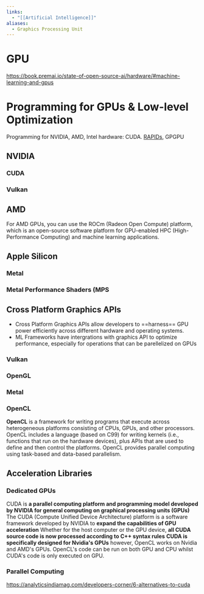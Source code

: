 ```yaml
---
links:
  - "[[Artificial Intelligence]]"
aliases:
  - Graphics Processing Unit
---
```

 # GPU

https://book.premai.io/state-of-open-source-ai/hardware/#machine-learning-and-gpus

# Programming for GPUs & Low-level Optimization

Programming for NVIDIA, AMD, Intel hardware: CUDA. [RAPIDs](https://rapids.ai), GPGPU

## NVIDIA

### CUDA

### Vulkan

## AMD

For AMD GPUs, you can use the ROCm (Radeon Open Compute) platform, which is an open-source software platform for GPU-enabled HPC (High-Performance Computing) and machine learning applications.

## Apple Silicon

### Metal

### Metal Performance Shaders (MPS

## Cross Platform Graphics APIs

- Cross Platform Graphics APIs allow developers to ==harness== GPU power efficiently across different hardware and operating systems.
- ML Frameworks have intergrations with graphics API to optimize performance, especially for operations that can be parellelized on GPUs

### Vulkan

### OpenGL

### Metal

### OpenCL

**OpenCL** is a framework for writing programs that execute across heterogeneous platforms consisting of CPUs, GPUs, and other processors. OpenCL includes a language (based on C99) for writing kernels (i.e., functions that run on the hardware devices), plus APIs that are used to define and then control the platforms. OpenCL provides parallel computing using task-based and data-based parallelism.

## Acceleration Libraries

### Dedicated GPUs

CUDA is **a parallel computing platform and programming model developed by NVIDIA for general computing on graphical processing units (GPUs)**
The CUDA (Compute Unified Device Architecture) platform is a software framework developed by NVIDIA to **expand the capabilities of GPU acceleration**
Whether for the host computer or the GPU device, **all CUDA source code is now processed according to C++ syntax rules**
**CUDA is specifically designed for Nvidia's GPUs** however, OpenCL works on Nvidia and AMD's GPUs. OpenCL's code can be run on both GPU and CPU whilst CUDA's code is only executed on GPU.

### Parallel Computing 

https://analyticsindiamag.com/developers-corner/6-alternatives-to-cuda